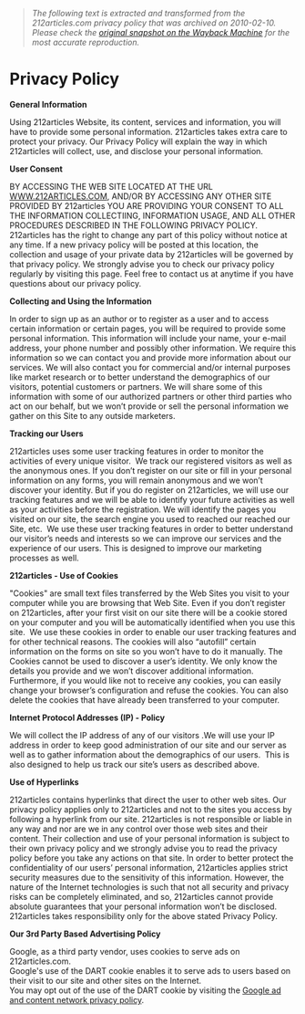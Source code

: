 > *The following text is extracted and transformed from the 212articles.com privacy policy that was archived on 2010-02-10. Please check the [original snapshot on the Wayback Machine](https://web.archive.org/web/20100210183517id_/http%3A//www.212articles.com/pages/Privacy-Policy.html) for the most accurate reproduction.*

# Privacy Policy

**General Information**

Using 212articles Website, its content, services and information, you will have to provide some personal information. 212articles takes extra care to protect your privacy. Our Privacy Policy will explain the way in which 212articles will collect, use, and disclose your personal information. 

  
**User Consent**

BY ACCESSING THE WEB SITE LOCATED AT THE URL [WWW.212ARTICLES.COM](http://www.212articles.com/), AND/OR BY ACCESSING ANY OTHER SITE PROVIDED BY 212articles YOU ARE PROVIDING YOUR CONSENT TO ALL THE INFORMATION COLLECTIING, INFORMATION USAGE, AND ALL OTHER PROCEDURES DESCRIBED IN THE FOLLOWING PRIVACY POLICY. 212articles has the right to change any part of this policy without notice at any time. If a new privacy policy will be posted at this location, the collection and usage of your private data by 212articles will be governed by that privacy policy. We strongly advise you to check our privacy policy regularly by visiting this page. Feel free to contact us at anytime if you have questions about our privacy policy.

**Collecting and Using the Information**

In order to sign up as an author or to register as a user and to access certain information or certain pages, you will be required to provide some personal information. This information will include your name, your e-mail address, your phone number and possibly other information. We require this information so we can contact you and provide more information about our services. We will also contact you for commercial and/or internal purposes like market research or to better understand the demographics of our visitors, potential customers or partners. We will share some of this information with some of our authorized partners or other third parties who act on our behalf, but we won’t provide or sell the personal information we gather on this Site to any outside marketers.

**Tracking our Users**

212articles uses some user tracking features in order to monitor the activities of every unique visitor.  We track our registered visitors as well as the anonymous ones. If you don’t register on our site or fill in your personal information on any forms, you will remain anonymous and we won’t discover your identity. But if you do register on 212articles, we will use our tracking features and we will be able to identify your future activities as well as your activities before the registration. We will identify the pages you visited on our site, the search engine you used to reached our reached our Site, etc.  We use these user tracking features in order to better understand our visitor’s needs and interests so we can improve our services and the experience of our users. This is designed to improve our marketing processes as well.

**212articles - Use of Cookies**

"Cookies" are small text files transferred by the Web Sites you visit to your computer while you are browsing that Web Site. Even if you don’t register on 212articles, after your first visit on our site there will be a cookie stored on your computer and you will be automatically identified when you use this site.  We use these cookies in order to enable our user tracking features and for other technical reasons. The cookies will also “autofill” certain information on the forms on site so you won’t have to do it manually. The Cookies cannot be used to discover a user’s identity. We only know the details you provide and we won’t discover additional information. Furthermore, if you would like not to receive any cookies, you can easily change your browser’s configuration and refuse the cookies. You can also delete the cookies that have already been transferred to your computer.

**Internet Protocol Addresses (IP) - Policy**

We will collect the IP address of any of our visitors .We will use your IP address in order to keep good administration of our site and our server as well as to gather information about the demographics of our users.  This is also designed to help us track our site’s users as described above.

**Use of Hyperlinks**

212articles contains hyperlinks that direct the user to other web sites. Our privacy policy applies only to 212articles and not to the sites you access by following a hyperlink from our site. 212articles is not responsible or liable in any way and nor are we in any control over those web sites and their content. Their collection and use of your personal information is subject to their own privacy policy and we strongly advise you to read the privacy policy before you take any actions on that site. In order to better protect the confidentiality of our users’ personal information, 212articles applies strict security measures due to the sensitivity of this information. However, the nature of the Internet technologies is such that not all security and privacy risks can be completely eliminated, and so, 212articles cannot provide absolute guarantees that your personal information won’t be disclosed. 212articles takes responsibility only for the above stated Privacy Policy.

**Our 3rd Party Based Advertising Policy**

Google, as a third party vendor, uses cookies to serve ads on 212articles.com.  
Google's use of the DART cookie enables it to serve ads to users based on their visit to our site and other sites on the Internet.  
You may opt out of the use of the DART cookie by visiting the [Google ad and content network privacy policy](http://www.google.com/privacy_ads.html).   

